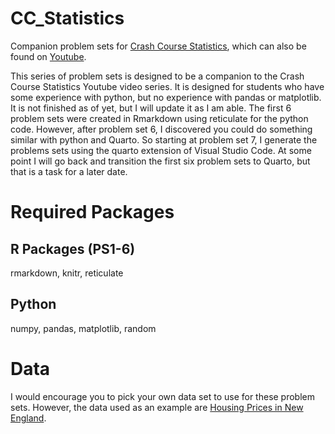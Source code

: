 # CC_Statistics
Companion problem sets for [Crash Course Statistics](https://thecrashcourse.com/topic/statistics/), which can also be found on [Youtube](https://www.youtube.com/playlist?list=PL8dPuuaLjXtNM_Y-bUAhblSAdWRnmBUcr).

This series of problem sets is designed to be a companion to the Crash Course Statistics Youtube video series. It is designed for students who have some experience with python, but no experience with pandas or matplotlib. It is not finished as of yet, but I will update it as I am able. The first 6 problem sets were created in Rmarkdown using reticulate for the python code. However, after problem set 6, I discovered you could do something similar with python and Quarto. So starting at problem set 7, I generate the problems sets using the quarto extension of Visual Studio Code. At some point I will go back and transition the first six problem sets to Quarto, but that is a task for a later date.  

# Required Packages

## R Packages (PS1-6)
rmarkdown, knitr, reticulate

## Python
numpy, pandas, matplotlib, random

# Data
I would encourage you to pick your own data set to use for these problem sets. However, the data used as an example are [Housing Prices in New England](https://www.kaggle.com/datasets/htagholdings/property-sales).  
